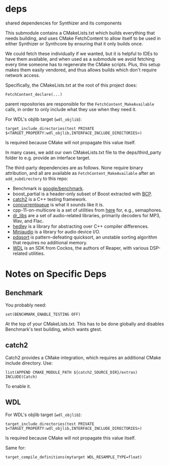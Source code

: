 # deps

shared dependencies for Synthizer and its components

This submodule contains a CMakeLists.txt which builds everything that needs building, and uses CMake FetchContent to
allow itself to be used in either Synthizer or Synthcore by ensuring that it only builds once.

We could fetch these individually if we wanted, but it is helpful to IDEs to have them available, and when used as a
submodule we avoid fetching every time someone has to regenerate the CMake scripts.  Plus, this setup makes them easily
vendored, and thus allows builds which don't require network access.

Specifically, the CMakeLists.txt at the root of this project does:

```
FetchContent_declare(...)
```

parent repositories are responsible for the `FetchContent_MakeAvailable` calls, in order to only include what they use
when they need it.

For WDL's objlib target (`wdl_objlib`):

```
target_include_directories(test PRIVATE $<TARGET_PROPERTY:wdl_objlib,INTERFACE_INCLUDE_DIRECTORIES>)
```
Is required because CMake will not propagate this value itself.

In many cases, we add our own CMakeLists.txt file to the deps/third_party folder to e.g. provide an interface target.

The third-party dependencies are as follows. None require binary attribution, and all are available as
`FetchContent_MakeAvailable` after an `add_subdirectory` to this repo:

- Benchmark is [google/benchmark](https://github.com/google/benchmark).
- boost_partial is a header-only subset of Boost extracted with
  [BCP](https://www.boost.org/doc/libs/1_80_0/tools/bcp/doc/html/index.html).
- [catch2](https://github.com/catchorg/Catch2) is a C++ testing framework.
- [concurrentqueue](https://github.com/cameron314/concurrentqueue) is what it sounds like it is.
- cpp-11-on-multicore is a set of utilities from [here](https://github.com/preshing/cpp11-on-multicore) for, e.g.,
  semaphores.
- [dr_libs](https://github.com/mackron/dr_libs) are a set of audio-related libraries, primarily decoders for MP3, Wav,
  and Flac.
- [hedley](https://nemequ.github.io/hedley/_) is a library for abstracting over C++ compiler differences.
- [Miniaudio](https://github.com/mackron/miniaudio) is a library for audio device I/O.
- [pdqsort](https://github.com/orlp/pdqsort) is pattern-defeating quicksort, an unstable sorting algorithm that requires
  no additional memory.
- [WDL](https://www.cockos.com/wdl/) is an SDK from Cockos, the authors of Reaper, with various DSP-related utilities.

# Notes on Specific Deps

## Benchmark

You probably need:

```
set(BENCHMARK_ENABLE_TESTING OFF)
```

At the top of your CMakeLists.txt.  This has to be done globally and disables Benchmark's test building, which wants
gtest.

## catch2

Catch2 provides a CMake integration, which requires an additional CMake include directory.  Use:

```
list(APPEND CMAKE_MODULE_PATH ${catch2_SOURCE_DIR}/extras)
INCLUDE(Catch)
```

To enable it.

## WDL

For WDL's objlib target (`wdl_objlib`):

```
target_include_directories(test PRIVATE $<TARGET_PROPERTY:wdl_objlib,INTERFACE_INCLUDE_DIRECTORIES>)
```

Is required because CMake will not propagate this value itself.


Same for:

```
target_compile_definitions(mytarget WDL_RESAMPLE_TYPE=float)
```
